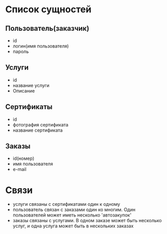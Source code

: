 # Список сущностей
## Пользователь(заказчик)
- id
- логин(имя пользователя)
- пароль
## Услуги
- id
- название услуги
- Описание
## Сертификаты
- id
- фотография сертификата
- название сертификата
## Заказы
- id(номер)
- имя пользователя
- e-mail
# Связи
- услуги связаны с сертификатами один к одному
- пользователь связан с заказами один ко многим. Один пользователей может иметь несколько 'автозакупок'
- заказы связаны с услугами. В одном заказе может быть несколько услуг, и одна услуга может быть в нескольких заказах
